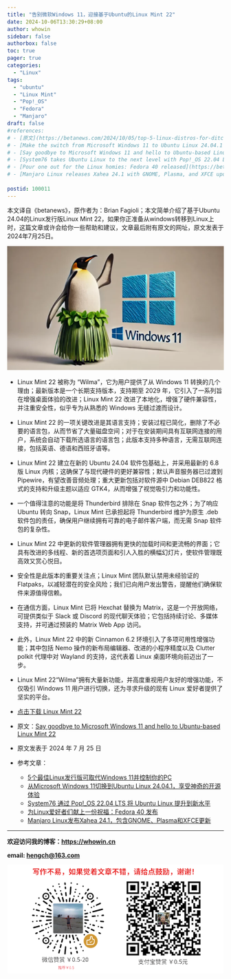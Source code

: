 ```yaml
---
title: "告别微软Windows 11，迎接基于Ubuntu的Linux Mint 22"
date: 2024-10-06T13:30:29+08:00
author: whowin
sidebar: false
authorbox: false
toc: true
pager: true
categories:
  - "Linux"
tags:
  - "ubuntu"
  - "Linux Mint"
  - "Pop!_OS"
  - "Fedora"
  - "Manjaro"
draft: false
#references: 
# - [原文](https://betanews.com/2024/10/05/top-5-linux-distros-for-ditching-windows-11/)
# - [Make the switch from Microsoft Windows 11 to Ubuntu Linux 24.04.1 for a magical open-source experience](https://betanews.com/2024/08/29/switch-from-windows-11-to-ubuntu-24-04-1/)
# - [Say goodbye to Microsoft Windows 11 and hello to Ubuntu-based Linux Mint 22](https://betanews.com/2024/07/25/linux-mint-22-offers-compelling-reasons-to-switch-from-windows-11/)
# - [System76 takes Ubuntu Linux to the next level with Pop!_OS 22.04 LTS](https://betanews.com/2022/04/25/system76-pop_os-2204-ubuntu-linux/)
# - [Pour one out for the Linux homies: Fedora 40 released](https://betanews.com/2024/04/23/fedora-linux-40/)
# - [Manjaro Linux releases Xahea 24.1 with GNOME, Plasma, and XFCE updates](https://betanews.com/2024/10/02/manjaro-linux-releases-xahea-24-1-with-gnome-plasma-and-xfce-updates/)

postid: 100011
---
```



本文译自《betanews》，原作者为：Brian Fagioli；本文简单介绍了基于Ubuntu 24.04的Linux发行版Linux Mint 22，如果你正准备从windows转移到Linux上时，这篇文章或许会给你一些帮助和建议，文章最后附有原文的网址，原文发表于2024年7月25日。
<!--more-->

![Linux Mint][img01]

* Linux Mint 22 被称为 “Wilma”，它为用户提供了从 Windows 11 转换的几个理由；最新版本是一个长期支持版本，支持期至 2029 年，它引入了一系列旨在增强桌面体验的改进；Linux Mint 22 改进了本地化，增强了硬件兼容性，并注重安全性，似乎专为从熟悉的 Windows 无缝过渡而设计。

* Linux Mint 22 的一项关键改进是其语言支持；安装过程已简化，删除了不必要的语言包，从而节省了大量磁盘空间；对于在安装期间具有互联网连接的用户，系统会自动下载所选语言的语言包；此版本支持多种语言，无需互联网连接，包括英语、德语和西班牙语等。

* Linux Mint 22 建立在新的 Ubuntu 24.04 软件包基础上，并采用最新的 6.8 版 Linux 内核；这确保了与现代硬件的更好兼容性；默认声音服务器已过渡到 Pipewire，有望改善音频处理；重大更新包括对软件源中 Debian DEB822 格式的支持和升级主题以适应 GTK4，从而增强了视觉吸引力和功能性。

* 一个值得注意的功能是将 Thunderbird 排除在 Snap 软件包之外；为了响应 Ubuntu 转向 Snap，Linux Mint 已承担起将 Thunderbird 维护为原生 .deb 软件包的责任，确保用户继续拥有可靠的电子邮件客户端，而无需 Snap 软件包的复杂性。

* Linux Mint 22 中更新的软件管理器拥有更快的加载时间和更流畅的界面；它具有改进的多线程、新的首选项页面和引人入胜的横幅幻灯片，使软件管理既高效又赏心悦目。

* 安全性是此版本的重要关注点；Linux Mint 团队默认禁用未经验证的 Flatpaks，以减轻潜在的安全风险；我们已向用户发出警告，提醒他们确保软件来源值得信赖。

* 在通信方面，Linux Mint 已将 Hexchat 替换为 Matrix，这是一个开放网络，可提供类似于 Slack 或 Discord 的现代聊天体验；它包括持续讨论、多媒体支持，并可通过预装的 Matrix Web App 访问。

* 此外，Linux Mint 22 中的新 Cinnamon 6.2 环境引入了多项可用性增强功能；其中包括 Nemo 操作的新布局编辑器、改进的小程序精度以及 Clutter polkit 代理中对 Wayland 的支持，这代表着 Linux 桌面环境向前迈出了一步。

* Linux Mint 22“Wilma”拥有大量新功能，并高度重视用户友好的增强功能，不仅吸引 Windows 11 用户进行切换，还为寻求升级的现有 Linux 爱好者提供了坚实的平台。

* [点击下载 Linux Mint 22][linux-mint]

* 原文：[Say goodbye to Microsoft Windows 11 and hello to Ubuntu-based Linux Mint 22][article01]
* 原文发表于 2024 年 7 月 25 日

* 参考文章：
    - [5个最佳Linux发行版可取代Windows 11并控制你的PC][ref01]
    - [从Microsoft Windows 11切换到Ubuntu Linux 24.04.1，享受神奇的开源体验][ref02]
    <!-- - [告别微软Windows 11，迎接基于Ubuntu的Linux Mint 22][ref03] -->
    - [System76 通过 Pop!_OS 22.04 LTS 将 Ubuntu Linux 提升到新水平][ref04]
    - [为Linux爱好者们献上一份祝福：Fedora 40 发布][ref05]
    - [Manjaro Linux发布Xahea 24.1，包含GNOME、Plasma和XFCE更新][ref06]


-------------
**欢迎访问我的博客：https://whowin.cn**

**email: hengch@163.com**

![donation][img_sponsor_qrcode]

[img_sponsor_qrcode]:/images/qrcode/sponsor-qrcode.png

[linux-mint]:https://www.linuxmint.com/download.php

[article01]:https://betanews.com/2024/07/25/linux-mint-22-offers-compelling-reasons-to-switch-from-windows-11/

[ref01]:/post/blog/linx/0005-top-5-linux-distros-for-ditching-windows-11/
[ref02]:/post/blog/linx/0006-switch-from-windows-11-to-ubuntu-24-04-1/
[ref03]:/post/blog/linx/0011-linux-mint-22-offers-compelling-reasons-to-switch-from-windows-11/
[ref04]:/post/blog/linx/0013-system76-pop_os-2204-ubuntu-linux/
[ref05]:/post/blog/linx/0014-fedora-linux-40/
[ref06]:/post/blog/linx/0015-manjaro-linux-releases-xahea-24-1-with-gnome-plasma-and-xfce-updates/

<!--CSDN
[ref01]:https://blog.csdn.net/whowin/article/details/142851436
[ref02]:https://blog.csdn.net/whowin/article/details/142850897
[ref03]:https://blog.csdn.net/whowin/article/details/142851017
[ref04]:https://blog.csdn.net/whowin/article/details/142851122
[ref05]:https://blog.csdn.net/whowin/article/details/142851244
[ref06]:https://blog.csdn.net/whowin/article/details/142851329
-->

[img01]:/images/100011/linux-mint-windows11.png

<!--CSDN
[img01]:https://i-blog.csdnimg.cn/direct/5934551ef82e4964b9bd1d81f5f129ad.png#pic_center
-->

